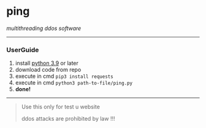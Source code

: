 # ping
*multithreading ddos software*

---
### UserGuide
1. install [python 3.9](https://www.python.org/downloads/) or later
2. download code from repo
3. execute in cmd ```pip3 install requests```
4. execute in cmd ```python3 path-to-file/ping.py```
5. **done!**

---

> Use this only for test u website
> 
> ddos attacks are prohibited by law !!!
